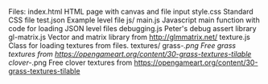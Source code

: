 Files:
    index.html          HTML page with canvas and file input
    style.css           Standard CSS file
    test.json           Example level file
    js/
        main.js         Javascript main function with code for loading JSON level files
        debugging.js    Peter's debug assert library
        gl-matrix.js    Vector and matrix library from http://glmmatrix.net/
        texture.js      Class for loading textures from files.
    textures/
        grass-*.png     Free grass textures from https://opengameart.org/content/30-grass-textures-tilable
        clover-*.png    Free clover textures from https://opengameart.org/content/30-grass-textures-tilable